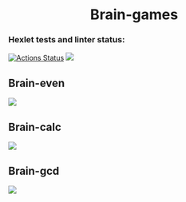 <h1 align="center">Brain-games</h1>

### Hexlet tests and linter status:
[![Actions Status](https://github.com/ADEmmure/frontend-project-44/workflows/hexlet-check/badge.svg)](https://github.com/ADEmmure/frontend-project-44/actions)
<a href="https://codeclimate.com/github/ADEmmure/frontend-project-44/maintainability"><img src="https://api.codeclimate.com/v1/badges/1ddd18d7296a02ad48f3/maintainability" /></a>
<h2>Brain-even</h2>
<a href="https://asciinema.org/a/aSwTyPgpvaIOh8C03bhkpcYJ3" target="_blank"><img src="https://asciinema.org/a/aSwTyPgpvaIOh8C03bhkpcYJ3.svg" /></a>
<h2>Brain-calc</h2>
<a href="https://asciinema.org/a/IgIKWv1uEYJOgJSpCIriZ3FS8" target="_blank"><img src="https://asciinema.org/a/IgIKWv1uEYJOgJSpCIriZ3FS8.svg" /></a>
<h2>Brain-gcd</h2>
<a href="https://asciinema.org/a/t0ehnVznmFHmJSuJpL6rm8QKz" target="_blank"><img src="https://asciinema.org/a/t0ehnVznmFHmJSuJpL6rm8QKz.svg" /></a>
